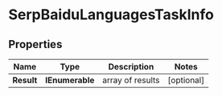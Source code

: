 # SerpBaiduLanguagesTaskInfo


## Properties

| Name | Type | Description | Notes |
|------------ | ------------- | ------------- | -------------|
**Result** | **IEnumerable<SerpBaiduLanguagesResultInfo>** | array of results |[optional]|